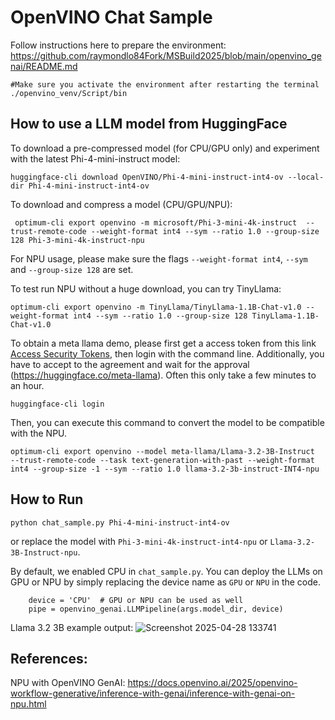 # OpenVINO Chat Sample

Follow instructions here to prepare the environment:
https://github.com/raymondlo84Fork/MSBuild2025/blob/main/openvino_genai/README.md

```
#Make sure you activate the environment after restarting the terminal
./openvino_venv/Script/bin
```

## How to use a LLM model from HuggingFace

To download a pre-compressed model (for CPU/GPU only) and experiment with the latest Phi-4-mini-instruct model:
```
huggingface-cli download OpenVINO/Phi-4-mini-instruct-int4-ov --local-dir Phi-4-mini-instruct-int4-ov
```

To download and compress a model (CPU/GPU/NPU):
```
 optimum-cli export openvino -m microsoft/Phi-3-mini-4k-instruct  --trust-remote-code --weight-format int4 --sym --ratio 1.0 --group-size 128 Phi-3-mini-4k-instruct-npu
```
For NPU usage, please make sure the flags `--weight-format int4`, `--sym` and `--group-size 128` are set.

To test run NPU without a huge download, you can try TinyLlama:
```
optimum-cli export openvino -m TinyLlama/TinyLlama-1.1B-Chat-v1.0 --weight-format int4 --sym --ratio 1.0 --group-size 128 TinyLlama-1.1B-Chat-v1.0
```

To obtain a meta llama demo, please first get a access token from this link [Access Security Tokens](https://huggingface.co/docs/hub/en/security-tokens), then login with the command line. Additionally, you have to accept to the agreement and wait for the approval (https://huggingface.co/meta-llama). Often this only take a few minutes to an hour.

```
huggingface-cli login
```
Then, you can execute this command to convert the model to be compatible with the NPU.
```
optimum-cli export openvino --model meta-llama/Llama-3.2-3B-Instruct  --trust-remote-code --task text-generation-with-past --weight-format int4 --group-size -1 --sym --ratio 1.0 llama-3.2-3b-instruct-INT4-npu
```

## How to Run

```
python chat_sample.py Phi-4-mini-instruct-int4-ov
```
or replace the model with `Phi-3-mini-4k-instruct-int4-npu` or `Llama-3.2-3B-Instruct-npu`.

By default, we enabled CPU in `chat_sample.py`. You can deploy the LLMs on GPU or NPU by simply replacing the device name as `GPU` or `NPU` in the code.
```
    device = 'CPU'  # GPU or NPU can be used as well
    pipe = openvino_genai.LLMPipeline(args.model_dir, device)
```

Llama 3.2 3B example output:
![Screenshot 2025-04-28 133741](https://github.com/user-attachments/assets/532f6d66-2cc4-4a29-b71c-9c15f3716e7e)

## References:
NPU with OpenVINO GenAI: https://docs.openvino.ai/2025/openvino-workflow-generative/inference-with-genai/inference-with-genai-on-npu.html

